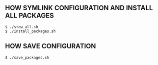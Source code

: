 ## HOW SYMLINK CONFIGURATION AND INSTALL ALL PACKAGES
```console
$ ./stow_all.sh
$ ./install_packages.sh
```
## HOW SAVE CONFIGURATION
```console
$ ./save_packages.sh
```
